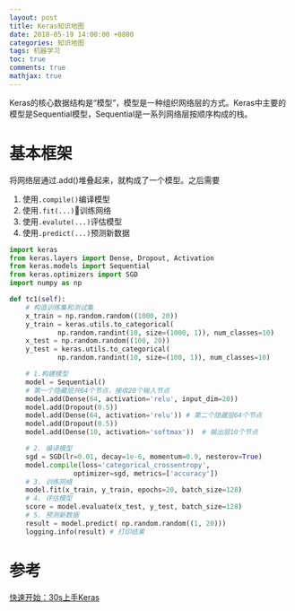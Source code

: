 ```yaml
---
layout: post
title: Keras知识地图
date: 2018-05-19 14:00:00 +0800
categories: 知识地图
tags: 机器学习
toc: true
comments: true
mathjax: true
---
```

Keras的核心数据结构是“模型”，模型是一种组织网络层的方式。Keras中主要的模型是Sequential模型，Sequential是一系列网络层按顺序构成的栈。
<!-- more -->

# 基本框架
将网络层通过.add()堆叠起来，就构成了一个模型。之后需要

1. 使用`.compile()`编译模型
2. 使用`.fit(...)`训练网络
3. 使用`.evalute(...)`评估模型
4. 使用`.predict(...)`预测新数据

``` python
import keras
from keras.layers import Dense, Dropout, Activation
from keras.models import Sequential
from keras.optimizers import SGD
import numpy as np

def tc1(self):
    # 构造训练集和测试集
    x_train = np.random.random((1000, 20))
    y_train = keras.utils.to_categorical(
            np.random.randint(10, size=(1000, 1)), num_classes=10)
    x_test = np.random.random((100, 20))
    y_test = keras.utils.to_categorical(
            np.random.randint(10, size=(100, 1)), num_classes=10)

    # 1.构建模型
    model = Sequential()
    # 第一个隐藏层共64个节点，接收20个输入节点
    model.add(Dense(64, activation='relu', input_dim=20)) 
    model.add(Dropout(0.5))
    model.add(Dense(64, activation='relu')) # 第二个隐藏层64个节点
    model.add(Dropout(0.5))
    model.add(Dense(10, activation='softmax'))  # 输出层10个节点

    # 2. 编译模型
    sgd = SGD(lr=0.01, decay=1e-6, momentum=0.9, nesterov=True)
    model.compile(loss='categorical_crossentropy',
                optimizer=sgd, metrics=['accuracy'])
    # 3. 训练网络
    model.fit(x_train, y_train, epochs=20, batch_size=128)
    # 4. 评估模型
    score = model.evaluate(x_test, y_test, batch_size=128)
    # 5. 预测新数据
    result = model.predict( np.random.random((1, 20)))
    logging.info(result) # 打印结果
```

# 参考
[快速开始：30s上手Keras](http://keras-cn.readthedocs.io/en/latest/#30skeras)  
